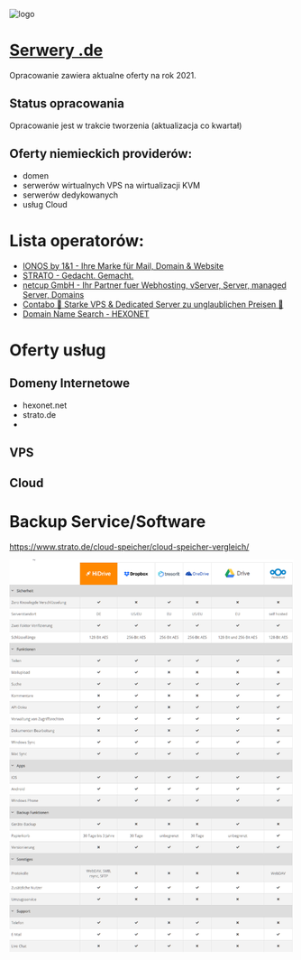 ![logo](https://logo.serwery.de/2/cover.png)

# [Serwery .de](https://www.serwery.de/)

Opracowanie zawiera aktualne oferty na rok 2021.

## Status opracowania

Opracowanie jest w trakcie tworzenia (aktualizacja co kwartał)

## Oferty niemieckich providerów:
  + domen
  + serwerów wirtualnych VPS na wirtualizacji KVM
  + serwerów dedykowanych
  + usług Cloud


# Lista operatorów:

+ [IONOS by 1&1 - Ihre Marke für Mail, Domain & Website](https://www.ionos.de)
+ [STRATO - Gedacht. Gemacht.](https://www.strato.de/)
+ [netcup GmbH - Ihr Partner fuer Webhosting, vServer, Server, managed Server, Domains](https://www.netcup.de/)
+ [Contabo 🥇 Starke VPS & Dedicated Server zu unglaublichen Preisen 🥇](https://contabo.com/de/)
+ [Domain Name Search - HEXONET](https://www.hexonet.net/)



# Oferty usług

## Domeny Internetowe
+ hexonet.net
+ strato.de
+ 

## VPS


## Cloud


# Backup Service/Software
https://www.strato.de/cloud-speicher/cloud-speicher-vergleich/

![backup](img/backup.png)
